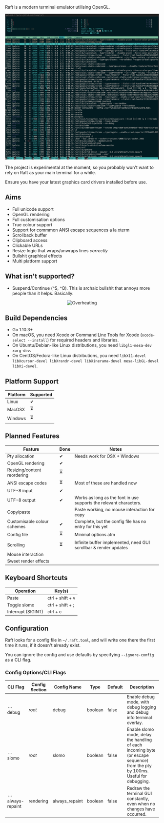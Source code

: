 Raft is a modern terminal emulator utilising OpenGL.

![Example screenshot](demo.png)

The project is experimental at the moment, so you probably won't want to rely on Raft as your main terminal for a while.

Ensure you have your latest graphics card drivers installed before use.

## Aims

- Full unicode support
- OpenGL rendering
- Full customisation options
- True colour support
- Support for commmon ANSI escape sequences a la xterm
- Scrollback buffer
- Clipboard access
- Clickable URLs
- Resize logic that wraps/unwraps lines _correctly_
- Bullshit graphical effects
- Multi platform support

## What isn't supported?

- Suspend/Continue (\^S, \^Q). This is archaic bullshit that annoys more people than it helps. Basically:

<span style="display:block;text-align:center">
<img alt="Overheating" src="https://imgs.xkcd.com/comics/workflow.png"/>
</span>


## Build Dependencies

- Go 1.10.3+
- On macOS, you need Xcode or Command Line Tools for Xcode (`xcode-select --install`) for required headers and libraries.
- On Ubuntu/Debian-like Linux distributions, you need `libgl1-mesa-dev xorg-dev`.
- On CentOS/Fedora-like Linux distributions, you need `libX11-devel libXcursor-devel libXrandr-devel libXinerama-devel mesa-libGL-devel libXi-devel`.


## Platform Support

| Platform | Supported  |
|----------|------------|
| Linux    | ✔
| MacOSX   | ⏳
| Windows  | ⏳


## Planned Features

| Feature                     | Done | Notes |
|-----------------------------|------|-------|
| Pty allocation              | ✔    | Needs work for OSX + Windows
| OpenGL rendering            | ✔    |
| Resizing/content reordering | ⏳    | 
| ANSI escape codes           | ⏳    | Most of these are handled now
| UTF-8 input                 | ✔    | 
| UTF-8 output                | ✔    | Works as long as the font in use supports the relevant characters.
| Copy/paste                  |      | Paste working, no mouse interaction for copy
| Customisable colour schemes | ✔    | Complete, but the config file has no entry for this yet 
| Config file                 | ⏳    | Minimal options atm
| Scrolling                   | ⏳    | Infinite buffer implemented, need GUI scrollbar & render updates
| Mouse interaction           |      | 
| Sweet render effects        |      | 

## Keyboard Shortcuts

| Operation          | Key(s)              |
|--------------------|---------------------|
| Paste              | ctrl + shift + v
| Toggle slomo       | ctrl + shift + ;
| Interrupt (SIGINT) | ctrl + c

## Configuration

Raft looks for a config file in `~/.raft.toml`, and will write one there the first time it runs, if it doesn't already exist.

You can ignore the config and use defaults by specifying `--ignore-config` as a CLI flag.

### Config Options/CLI Flags

| CLI Flag           | Config Section      | Config Name            | Type    | Default      | Description |
|--------------------|---------------------|------------------------|---------|--------------|-------------|
| --debug            | _root_              | debug                  | boolean | false        | Enable debug mode, with debug logging and debug info terminal overlay.
| --slomo            | _root_              | slomo                  | boolean | false        | Enable slomo mode, delay the handling of each incoming byte (or escape sequence) from the pty by 100ms. Useful for debugging.
| --always-repaint   | rendering           | always_repaint         | boolean | false        | Redraw the terminal GUI constantly, even when no changes have occurred.


